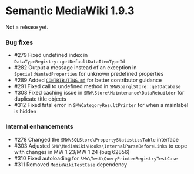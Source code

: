 # Semantic MediaWiki 1.9.3

Not a release yet.

### Bug fixes

* #279 Fixed undefined index in `DataTypeRegistry::getDefaultDataItemTypeId`
* #282 Output a message instead of an exception in `Special:WantedProperties` for unknown predefined properties
* #289 Added [``CONTRIBUTING.md``](https://github.com/SemanticMediaWiki/SemanticMediaWiki/blob/master/CONTRIBUTING.md) for better contributor guidance
* #291 Fixed call to undefined method in `SMWSparqlStore::getDatabase` 
* #308 Fixed caching issue in `SMW\Store\Maintenance\DataRebuilder` for duplicate title objects
* #312 Fixed fatal error in `SMWCategoryResultPrinter` for when a mainlabel is hidden 

### Internal enhancements

* #278 Changed the `SMW\SQLStore\PropertyStatisticsTable` interface 
* #303 Adjusted `SMW\MediaWiki\Hooks\InternalParseBeforeLinks` to cope with changes in MW 1.23/MW 1.24 (bug 62856)
* #310 Fixed autoloading for `SMW\Test\QueryPrinterRegistryTestCase`
* #311 Removed `MediaWikiTestCase` dependency

